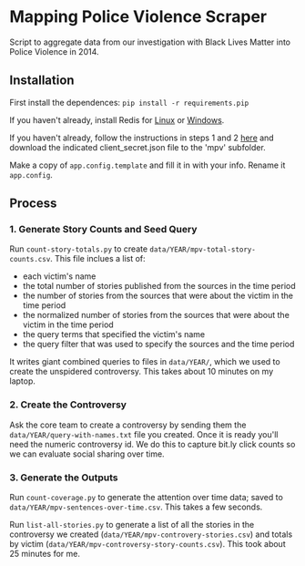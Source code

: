 Mapping Police Violence Scraper
===============================

Script to aggregate data from our investigation with Black Lives Matter into Police Violence in 2014.

Installation
------------

First install the dependences: `pip install -r requirements.pip`

If you haven't already, install Redis for [Linux](http://redis.io/download) or [Windows](https://github.com/MSOpenTech/redis).

If you haven't already, follow the instructions in steps 1 and 2 [here](https://developers.google.com/sheets/quickstart/python) and download the indicated client_secret.json file to the 'mpv' subfolder.

Make a copy of `app.config.template` and fill it in with your info. Rename it `app.config`. 

Process
-------

### 1. Generate Story Counts and Seed Query

Run `count-story-totals.py` to create `data/YEAR/mpv-total-story-counts.csv`.  This file inclues a list of:
 * each victim's name
 * the total number of stories published from the sources in the time period
 * the number of stories from the sources that were about the victim in the time period
 * the normalized number of stories from the sources that were about the victim in the time period
 * the query terms that specified the victim's name
 * the query filter that was used to specify the sources and the time period

It writes giant combined queries to files in `data/YEAR/`, which we used to create the unspidered controversy.  This takes about 10 minutes on my laptop.

### 2. Create the Controversy

Ask the core team to create a controversy by sending them the `data/YEAR/query-with-names.txt` file you created.  Once it is ready you'll need the numeric controversy id.  We do this to capture bit.ly click counts so we can evaluate social sharing over time.

### 3. Generate the Outputs

Run `count-coverage.py` to generate the attention over time data; saved to `data/YEAR/mpv-sentences-over-time.csv`. This takes a few seconds.

Run `list-all-stories.py` to generate a list of all the stories in the controversy we created (`data/YEAR/mpv-controvery-stories.csv`) and totals by victim (`data/YEAR/mpv-controversy-story-counts.csv`). This took about 25 minutes for me.
